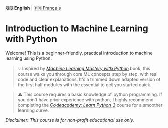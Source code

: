 **🇬🇧 English** | [🇫🇷 Français](README.fr.md)

# Introduction to Machine Learning with Python

Welcome! This is a beginner-friendly, practical introduction to machine learning using Python.

> 💡 Inspired by *[Machine Learning Mastery with Python](https://machinelearningmastery.com/machine-learning-with-python/)* book, this course walks you through core ML concepts step by step, with real code and clear explanations. It's a trimmed down adapted version of the first half modules with the essential to get you started quick.

> ⚠️ This course requires a basic knowledge of python programming. If you don't have prior experience with python, I highly recommend completing the *[Codeacademy: Learn Python 3](https://www.codecademy.com/learn/learn-python-3)* course for a smoother learning curve.

*Disclaimer: This course is for non-profit educational use only.*